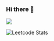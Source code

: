 ### Hi there 👋

<p>
  <a href="https://skillicons.dev">
    <img src="https://skillicons.dev/icons?i=py,cpp,vim,docker,kubernetes,git" />
  </a>
</p>

![Leetcode Stats](https://leetcard.jacoblin.cool/dapetri?ext=contest)

<!--
**dapetri/dapetri** is a ✨ _special_ ✨ repository because its `README.md` (this file) appears on your GitHub profile.

Here are some ideas to get you started:

- 🔭 I’m currently working on ...
- 🌱 I’m currently learning ...
- 👯 I’m looking to collaborate on ...
- 🤔 I’m looking for help with ...
- 💬 Ask me about ...
- 📫 How to reach me: ...
- 😄 Pronouns: ...
- ⚡ Fun fact: ...
-->
